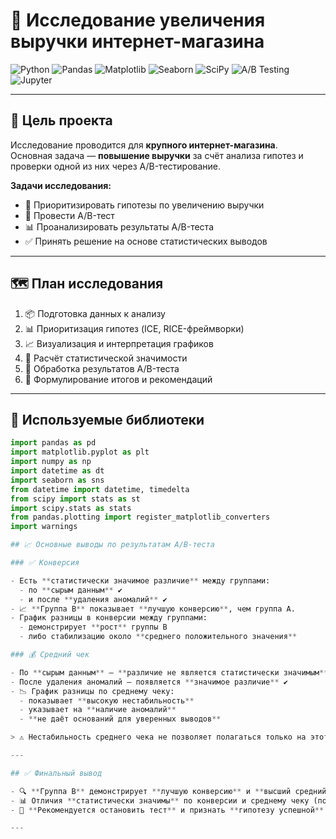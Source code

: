 # 🛒 Исследование увеличения выручки интернет-магазина

![Python](https://img.shields.io/badge/Python-3.11-blue?logo=python)
![Pandas](https://img.shields.io/badge/Pandas-Data_Analysis-yellow?logo=pandas)
![Matplotlib](https://img.shields.io/badge/Matplotlib-Visualization-orange?logo=matplotlib)
![Seaborn](https://img.shields.io/badge/Seaborn-Visualization-blue?logo=seaborn)
![SciPy](https://img.shields.io/badge/SciPy-Statistics-green?logo=scipy)
![A/B Testing](https://img.shields.io/badge/A/B-Test-lightgrey)
![Jupyter](https://img.shields.io/badge/Jupyter-Notebook-orange?logo=jupyter)

---

## 🎯 Цель проекта

Исследование проводится для **крупного интернет-магазина**.  
Основная задача — **повышение выручки** за счёт анализа гипотез и проверки одной из них через A/B-тестирование.

**Задачи исследования:**

- 📌 Приоритизировать гипотезы по увеличению выручки
- 🧪 Провести A/B-тест
- 📊 Проанализировать результаты A/B-теста
- ✅ Принять решение на основе статистических выводов

---

## 🗺️ План исследования

1. 📦 Подготовка данных к анализу  
2. 📊 Приоритизация гипотез (ICE, RICE-фреймворки)  
3. 📈 Визуализация и интерпретация графиков  
4. 📐 Расчёт статистической значимости  
5. 🧪 Обработка результатов A/B-теста  
6. 🧠 Формулирование итогов и рекомендаций

---

## 🧰 Используемые библиотеки

```python
import pandas as pd
import matplotlib.pyplot as plt
import numpy as np
import datetime as dt
import seaborn as sns
from datetime import datetime, timedelta
from scipy import stats as st
import scipy.stats as stats
from pandas.plotting import register_matplotlib_converters
import warnings

## 📈 Основные выводы по результатам A/B-теста

### ✅ Конверсия

- Есть **статистически значимое различие** между группами:
  - по **сырым данным** ✔️
  - и после **удаления аномалий** ✔️
- 📈 **Группа B** показывает **лучшую конверсию**, чем группа A.
- График разницы в конверсии между группами:
  - демонстрирует **рост** группы B
  - либо стабилизацию около **среднего положительного значения**

### 💰 Средний чек

- По **сырым данным** — **различие не является статистически значимым** ❌
- После удаления аномалий — появляется **значимое различие** ✔️
- 📉 График разницы по среднему чеку:
  - показывает **высокую нестабильность**
  - указывает на **наличие аномалий**
  - **не даёт оснований для уверенных выводов**

> ⚠️ Нестабильность среднего чека не позволяет полагаться только на этот график для принятия решения.

---

## ✅ Финальный вывод

- 🔍 **Группа B** демонстрирует **лучшую конверсию** и **высший средний чек** после удаления аномалий.
- 📊 Отличия **статистически значимы** по конверсии и среднему чеку (после фильтрации).
- 🛑 **Рекомендуется остановить тест** и признать **гипотезу успешной**.

---